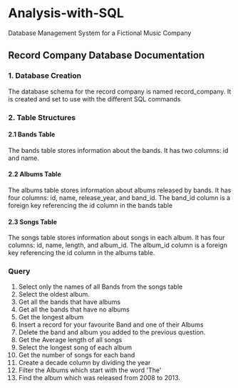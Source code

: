 # Analysis-with-SQL
Database Management System for a Fictional Music Company
## Record Company Database Documentation   
### 1. Database Creation
The database schema for the record company is named record_company. It is created and set to use with the different SQL commands
### 2. Table Structures
#### 2.1 Bands Table
The bands table stores information about the bands. It has two columns: id and name.
#### 2.2 Albums Table
The albums table stores information about albums released by bands. It has four columns: id, name, release_year, and band_id. The band_id column is a foreign key referencing the id column in the bands table
#### 2.3 Songs Table
The songs table stores information about songs in each album. It has four columns: id, name, length, and album_id. The album_id column is a foreign key referencing the id column in the albums table.
### Query
1. Select only the names of all Bands from the songs table
2. Select the oldest album.
3. Get all the bands that have albums
4. Get all the bands that have no albums
5. Get the longest album
6. Insert a record for your favourite Band and one of their Albums
7. Delete the band and album you added to the previous question.
8. Get the Average length of all songs
9. Select the longest song of each album
10. Get the number of songs for each band
11. Create a decade column by dividing the year
12. Filter the Albums which start with the word 'The'
13. Find the album which was released from 2008 to 2013.
